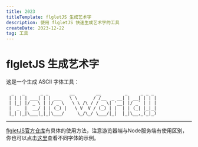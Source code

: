 ```yaml
---
title: 2023
titleTemplate: flgletJS 生成艺术字
description: 使用 flgletJS 快速生成艺术字的工具
createDate: 2023-12-22
tag: 工具  
---
```


# flgletJS 生成艺术字

这是一个生成 ASCII 字体工具：
```shell
  _   _      _ _        __        __         _     _ _ _
 | | | | ___| | | ___   \ \      / /__  _ __| | __| | | |
 | |_| |/ _ \ | |/ _ \   \ \ /\ / / _ \| '__| |/ _` | | |
 |  _  |  __/ | | (_) |   \ V  V / (_) | |  | | (_| |_|_|
 |_| |_|\___|_|_|\___/     \_/\_/ \___/|_|  |_|\__,_(_|_)
```

----

<figlet />

[flgletJS官方仓库](https://github.com/patorjk/figlet.js#readme)有具体的使用方法，注意游览器端与Node服务端有使用区别，你也可以点击[这里](http://www.figlet.org/examples.html)查看不同字体的示例。


<script  setup>
  import Figlet from '@blog/figlet';
</script>